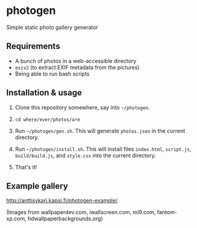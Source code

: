 photogen
========

Simple static photo gallery generator

Requirements
------------

* A bunch of photos in a web-accessible directory
* `exiv2` (to extract EXIF metadata from the pictures)
* Being able to run bash scripts

Installation & usage
--------------------

1. Clone this repository somewhere, say into `~/photogen`.

2. `cd where/ever/photos/are`

3. Run `~/photogen/gen.sh`.  This will generate `photos.json` in the current directory.

4. Run `~/photogen/install.sh`.  This will install files `index.html`, `script.js`, `build/build.js`, and `style.css` into the current directory.

5. That's it!

Example gallery
---------------

http://anttisykari.kapsi.fi/photogen-example/

(Images from wallpaperdev.com, iwallscreen.com, mi9.com, fantom-xp.com, hdwallpaperbackgrounds.org)

